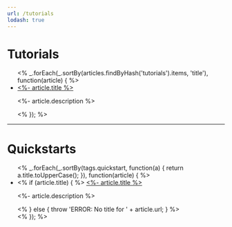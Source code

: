 ```yaml
---
url: /tutorials
lodash: true
---
```


# Tutorials

<ul>
<% _.forEach(_.sortBy(articles.findByHash('tutorials').items, 'title'), function(article) { %>
  <li>
    <a href="<%- article.url %>"><%- article.title %></a>
    <p><%- article.description %></p>
  </li>
<% }); %>
</ul>

---

# Quickstarts

<ul>
<% _.forEach(_.sortBy(tags.quickstart, function(a) { return a.title.toUpperCase(); }), function(article) { %>
  <li>
    <% if (article.title) { %>
      <a href="<%- article.url %>"><%- article.title %></a>
      <p><%- article.description %></p>
    <% } else { throw 'ERROR: No title for ' + article.url; } %>
  </li>
<% }); %>
</ul>
